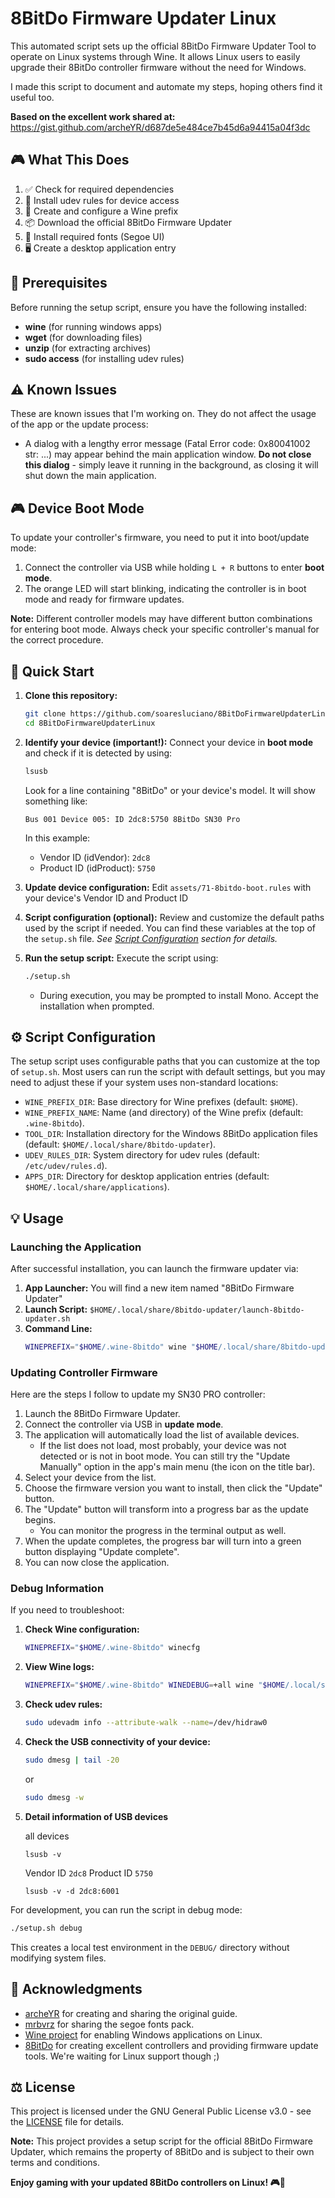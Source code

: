 # 8BitDo Firmware Updater Linux

This automated script sets up the official 8BitDo Firmware Updater Tool to operate on Linux systems through Wine. It allows Linux users to easily upgrade their 8BitDo controller firmware without the need for Windows.

I made this script to document and automate my steps, hoping others find it useful too.

**Based on the excellent work shared at:** https://gist.github.com/archeYR/d687de5e484ce7b45d6a94415a04f3dc

## 🎮 What This Does

1. ✅ Check for required dependencies
2. 🔧 Install udev rules for device access
3. 🍷 Create and configure a Wine prefix
4. 📦 Download the official 8BitDo Firmware Updater
5. 🎨 Install required fonts (Segoe UI)
6. 🖥️ Create a desktop application entry

## 🔧 Prerequisites

Before running the setup script, ensure you have the following installed:

- **wine** (for running windows apps)
- **wget** (for downloading files)
- **unzip** (for extracting archives)
- **sudo access** (for installing udev rules)

## ⚠️ Known Issues
These are known issues that I'm working on. They do not affect the usage of the app or the update process: 
- A dialog with a lengthy error message (Fatal Error code: 0x80041002 str: ...) may appear behind the main application window. 
**Do not close this dialog** - simply leave it running in the background, as closing it will shut down the main application.

## 🎮 Device Boot Mode

To update your controller's firmware, you need to put it into boot/update mode:

1. Connect the controller via USB while holding `L + R` buttons to enter **boot mode**.
2. The orange LED will start blinking, indicating the controller is in boot mode and ready for firmware updates.

**Note:** Different controller models may have different button combinations for entering boot mode. Always check your specific controller's manual for the correct procedure.

## 🚀 Quick Start

1. **Clone this repository:**
   ```sh
   git clone https://github.com/soaresluciano/8BitDoFirmwareUpdaterLinux.git
   cd 8BitDoFirmwareUpdaterLinux
   ```

2. **Identify your device (important!):**
   Connect your device in **boot mode** and check if it is detected by using:
   ```sh
   lsusb
   ```
   Look for a line containing "8BitDo" or your device's model. It will show something like:
    ```
    Bus 001 Device 005: ID 2dc8:5750 8BitDo SN30 Pro
    ```

    In this example:
    - Vendor ID (idVendor): `2dc8`
    - Product ID (idProduct): `5750`

3. **Update device configuration:**
   Edit `assets/71-8bitdo-boot.rules` with your device's Vendor ID and Product ID

4. **Script configuration (optional):**
   Review and customize the default paths used by the script if needed.
   You can find these variables at the top of the `setup.sh` file.
   _See [Script Configuration](#script-configuration) section for details._

5. **Run the setup script:**
   Execute the script using:
   ```sh
   ./setup.sh
   ```
   - During execution, you may be prompted to install Mono. Accept the installation when prompted.

## ⚙️ Script Configuration

The setup script uses configurable paths that you can customize at the top of `setup.sh`. Most users can run the script with default settings, but you may need to adjust these if your system uses non-standard locations:

 - `WINE_PREFIX_DIR`: Base directory for Wine prefixes (default: `$HOME`).
 - `WINE_PREFIX_NAME`: Name (and directory) of the Wine prefix (default: `.wine-8bitdo`).
 - `TOOL_DIR`: Installation directory for the Windows 8BitDo application files (default: `$HOME/.local/share/8bitdo-updater`).
 - `UDEV_RULES_DIR`: System directory for udev rules (default: `/etc/udev/rules.d`).
 - `APPS_DIR`: Directory for desktop application entries (default: `$HOME/.local/share/applications`).

## 💡 Usage

### Launching the Application

After successful installation, you can launch the firmware updater via:

1. **App Launcher:** You will find a new item named "8BitDo Firmware Updater"
2. **Launch Script:** `$HOME/.local/share/8bitdo-updater/launch-8bitdo-updater.sh`
3. **Command Line:**
   ```sh
   WINEPREFIX="$HOME/.wine-8bitdo" wine "$HOME/.local/share/8bitdo-updater/8BitDo Firmware Updater.exe"
   ```

### Updating Controller Firmware

Here are the steps I follow to update my SN30 PRO controller:

1. Launch the 8BitDo Firmware Updater.
2. Connect the controller via USB in **update mode**.
3. The application will automatically load the list of available devices.
   - If the list does not load, most probably, your device was not detected or is not in boot mode. You can still try the "Update Manually" option in the app's main menu (the icon on the title bar).
4. Select your device from the list.
5. Choose the firmware version you want to install, then click the "Update" button.
6. The "Update" button will transform into a progress bar as the update begins.
   - You can monitor the progress in the terminal output as well.
7. When the update completes, the progress bar will turn into a green button displaying "Update complete".
8. You can now close the application. 

### Debug Information

If you need to troubleshoot:

1. **Check Wine configuration:**
   ```sh
   WINEPREFIX="$HOME/.wine-8bitdo" winecfg
   ```

2. **View Wine logs:**
   ```sh
   WINEPREFIX="$HOME/.wine-8bitdo" WINEDEBUG=+all wine "$HOME/.local/share/8bitdo-updater/8BitDo Firmware Updater.exe" 2>&1 | less
   ```

3. **Check udev rules:**
   ```sh
   sudo udevadm info --attribute-walk --name=/dev/hidraw0
   ```

4. **Check the USB connectivity of your device:**
   ```sh
   sudo dmesg | tail -20
   ```
   or

   ```sh
   sudo dmesg -w
   ```

5. **Detail information of USB devices**
   
   all devices
   ```
   lsusb -v
   ```

   Vendor ID `2dc8` Product ID `5750`
   ```
   lsusb -v -d 2dc8:6001
   ```

For development, you can run the script in debug mode:
```sh
./setup.sh debug
```
This creates a local test environment in the `DEBUG/` directory without modifying system files.

## 🙏 Acknowledgments

- [archeYR](https://gist.github.com/archeYR/d687de5e484ce7b45d6a94415a04f3dc) for creating and sharing the original guide.
- [mrbvrz](https://github.com/mrbvrz/segoe-ui-linux) for sharing the segoe fonts pack.
- [Wine project](https://www.winehq.org/) for enabling Windows applications on Linux.
- [8BitDo](https://www.8bitdo.com/) for creating excellent controllers and providing firmware update tools. We're waiting for Linux support though ;)

## ⚖️ License

This project is licensed under the GNU General Public License v3.0 - see the [LICENSE](LICENSE) file for details.

**Note:** This project provides a setup script for the official 8BitDo Firmware Updater, which remains the property of 8BitDo and is subject to their own terms and conditions.


**Enjoy gaming with your updated 8BitDo controllers on Linux! 🎮🐧**
